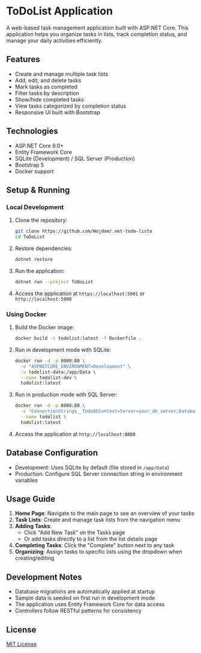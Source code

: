 # ToDoList Application

A web-based task management application built with ASP.NET Core. This application helps you organize tasks in lists, track completion status, and manage your daily activities efficiently.

## Features

- Create and manage multiple task lists
- Add, edit, and delete tasks
- Mark tasks as completed
- Filter tasks by description
- Show/hide completed tasks
- View tasks categorized by completion status
- Responsive UI built with Bootstrap

## Technologies

- ASP.NET Core 9.0+
- Entity Framework Core
- SQLite (Development) / SQL Server (Production)
- Bootstrap 5
- Docker support

## Setup & Running

### Local Development

1. Clone the repository:
   ```bash
   git clone https://github.com/Wojdom/.net-todo-listo
   cd ToDoList
   ```

2. Restore dependencies:
   ```bash
   dotnet restore
   ```

3. Run the application:
   ```bash
   dotnet run --project ToDoList
   ```

4. Access the application at `https://localhost:5001` or `http://localhost:5000`

### Using Docker

1. Build the Docker image:
   ```bash
   docker build -t todolist:latest -f Dockerfile .
   ```

2. Run in development mode with SQLite:
   ```bash
   docker run -d -p 8080:80 \
     -e "ASPNETCORE_ENVIRONMENT=Development" \
     -v todolist-data:/app/Data \
     --name todolist-dev \
     todolist:latest
   ```

3. Run in production mode with SQL Server:
   ```bash
   docker run -d -p 8080:80 \
     -e "ConnectionStrings__TodoDbContext=Server=your_db_server;Database=ToDoList;User=sa;Password=YourPassword;TrustServerCertificate=True;" \
     --name todolist \
     todolist:latest
   ```

4. Access the application at `http://localhost:8080`

## Database Configuration

- Development: Uses SQLite by default (file stored in `/app/Data`)
- Production: Configure SQL Server connection string in environment variables

## Usage Guide

1. **Home Page**: Navigate to the main page to see an overview of your tasks
2. **Task Lists**: Create and manage task lists from the navigation menu
3. **Adding Tasks**: 
   - Click "Add New Task" on the Tasks page
   - Or add tasks directly to a list from the list details page
4. **Completing Tasks**: Click the "Complete" button next to any task
5. **Organizing**: Assign tasks to specific lists using the dropdown when creating/editing

## Development Notes

- Database migrations are automatically applied at startup
- Sample data is seeded on first run in development mode
- The application uses Entity Framework Core for data access
- Controllers follow RESTful patterns for consistency

## License

[MIT License](LICENSE)